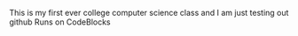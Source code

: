 This is my first ever college computer science class and I am just testing out github
Runs on CodeBlocks
